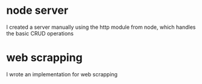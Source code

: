 # node server
I created a server manually using the http module from node, which handles the basic CRUD operations

# web scrapping
I wrote an implementation for web scrapping
